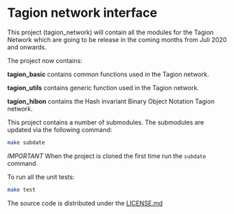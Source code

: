 # Tagion network interface
This project (tagion_network) will contain all the modules for the Tagion Network which are going to be release in the coming months from Juli 2020 and onwards.

The project now contains:

**tagion_basic** contains common functions used in the Tagion network. 

**tagion_utils** contains generic function used in the Tagion network.  

**tagion_hibon** contains the Hash invariant Binary Object Notation Tagion network.  



This project contains a number of submodules. The submodules are updated via the following command:

```bash
make subdate
```

*IMPORTANT* When the project is cloned the first time run the `subdate` command.



To run all the unit tests:

```bash
make test
```

The source code is distributed under the  [LICENSE.md](LICENSE.md)



